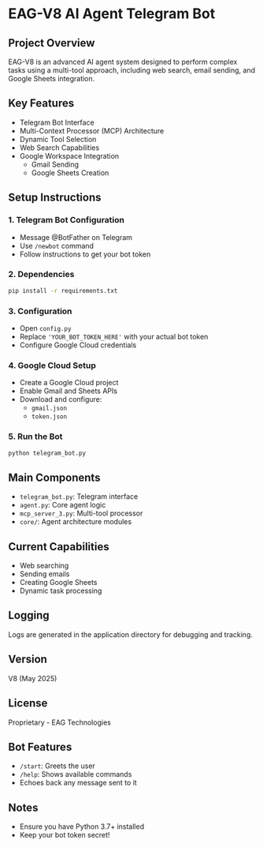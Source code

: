 # EAG-V8 AI Agent Telegram Bot

## Project Overview
EAG-V8 is an advanced AI agent system designed to perform complex tasks using a multi-tool approach, including web search, email sending, and Google Sheets integration.

## Key Features
- Telegram Bot Interface
- Multi-Context Processor (MCP) Architecture
- Dynamic Tool Selection
- Web Search Capabilities
- Google Workspace Integration
  - Gmail Sending
  - Google Sheets Creation

## Setup Instructions

### 1. Telegram Bot Configuration
- Message @BotFather on Telegram
- Use `/newbot` command
- Follow instructions to get your bot token

### 2. Dependencies
```bash
pip install -r requirements.txt
```

### 3. Configuration
- Open `config.py`
- Replace `'YOUR_BOT_TOKEN_HERE'` with your actual bot token
- Configure Google Cloud credentials

### 4. Google Cloud Setup
- Create a Google Cloud project
- Enable Gmail and Sheets APIs
- Download and configure:
  - `gmail.json`
  - `token.json`

### 5. Run the Bot
```bash
python telegram_bot.py
```

## Main Components
- `telegram_bot.py`: Telegram interface
- `agent.py`: Core agent logic
- `mcp_server_3.py`: Multi-tool processor
- `core/`: Agent architecture modules

## Current Capabilities
- Web searching
- Sending emails
- Creating Google Sheets
- Dynamic task processing

## Logging
Logs are generated in the application directory for debugging and tracking.

## Version
V8 (May 2025)

## License
Proprietary - EAG Technologies

## Bot Features
- `/start`: Greets the user
- `/help`: Shows available commands
- Echoes back any message sent to it

## Notes
- Ensure you have Python 3.7+ installed
- Keep your bot token secret!
